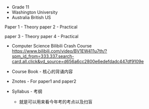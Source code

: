 - Grade 11
- Washington University
- Australia British US 

Paper 1 - Theory
paper 2 - Practical

paper 3 - Theory
paper 4 - Practical

- Computer Science Bilibili Crash Course
https://www.bilibili.com/video/BV1EW411u7th/?spm_id_from=333.337.search-card.all.click&vd_source=d656a6cc2800e6edefdadc447df9109e

- Course Book - 核心的背诵内容
- Znotes - For paper1 and paper2
- Syllabus - 考纲
	- 就是可以用来看今年考的考点以及扫盲

